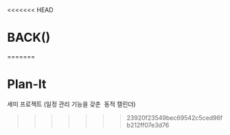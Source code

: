 <<<<<<< HEAD
# BACK()
=======
# Plan-It
세미 프로젝트 (일정 관리 기능을 갖춘  동적 캘린더)
>>>>>>> 23920f23549bec69542c5ced96fb212ff07e3d76
